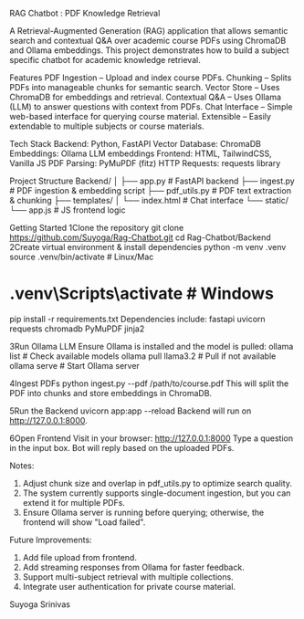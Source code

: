RAG Chatbot : PDF Knowledge Retrieval

A Retrieval-Augmented Generation (RAG) application that allows semantic search and contextual Q&A over academic course PDFs using ChromaDB and Ollama embeddings.
This project demonstrates how to build a subject specific chatbot for academic knowledge retrieval.

Features
PDF Ingestion – Upload and index course PDFs.
Chunking – Splits PDFs into manageable chunks for semantic search.
Vector Store – Uses ChromaDB for embeddings and retrieval.
Contextual Q&A – Uses Ollama (LLM) to answer questions with context from PDFs.
Chat Interface – Simple web-based interface for querying course material.
Extensible – Easily extendable to multiple subjects or course materials.

Tech Stack
Backend: Python, FastAPI
Vector Database: ChromaDB
Embeddings: Ollama LLM embeddings
Frontend: HTML, TailwindCSS, Vanilla JS
PDF Parsing: PyMuPDF (fitz)
HTTP Requests: requests library

Project Structure
Backend/
│
├── app.py              # FastAPI backend
├── ingest.py           # PDF ingestion & embedding script
├── pdf_utils.py        # PDF text extraction & chunking
├── templates/
│   └── index.html      # Chat interface
└── static/
    └── app.js          # JS frontend logic

Getting Started
1️Clone the repository
git clone https://github.com/Suyoga/Rag-Chatbot.git
cd Rag-Chatbot/Backend
2️Create virtual environment & install dependencies
python -m venv .venv
source .venv/bin/activate  # Linux/Mac
# .venv\Scripts\activate   # Windows

pip install -r requirements.txt
Dependencies include:
fastapi
uvicorn
requests
chromadb
PyMuPDF
jinja2

3️Run Ollama LLM
Ensure Ollama is installed and the model is pulled:
ollama list               # Check available models
ollama pull llama3.2      # Pull if not available
ollama serve              # Start Ollama server

4️Ingest PDFs
python ingest.py --pdf /path/to/course.pdf
This will split the PDF into chunks and store embeddings in ChromaDB.

5️Run the Backend
uvicorn app:app --reload
Backend will run on http://127.0.0.1:8000.

6️Open Frontend
Visit in your browser:
http://127.0.0.1:8000
Type a question in the input box.
Bot will reply based on the uploaded PDFs.

Notes:
1. Adjust chunk size and overlap in pdf_utils.py to optimize search quality.
2. The system currently supports single-document ingestion, but you can extend it for multiple PDFs.
3. Ensure Ollama server is running before querying; otherwise, the frontend will show "Load failed".

Future Improvements:
1. Add file upload from frontend.
2. Add streaming responses from Ollama for faster feedback.
3. Support multi-subject retrieval with multiple collections.
4. Integrate user authentication for private course material.

Suyoga Srinivas
